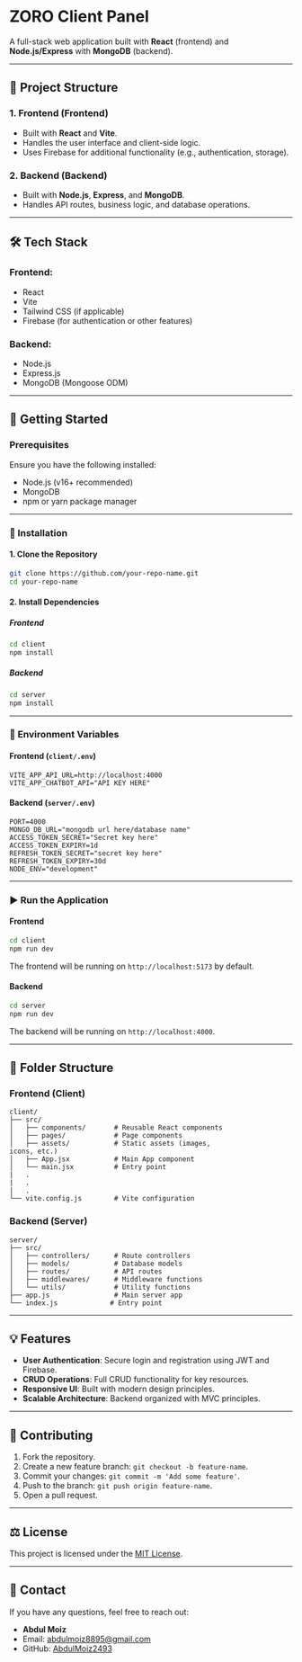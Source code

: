 # ZORO Client Panel

A full-stack web application built with **React** (frontend) and **Node.js/Express** with **MongoDB** (backend).

---

## 📂 Project Structure

### 1. **Frontend** (Frontend)
- Built with **React** and **Vite**.
- Handles the user interface and client-side logic.
- Uses Firebase for additional functionality (e.g., authentication, storage).

### 2. **Backend** (Backend)
- Built with **Node.js**, **Express**, and **MongoDB**.
- Handles API routes, business logic, and database operations.

---

## 🛠️ Tech Stack

### Frontend:
- React
- Vite
- Tailwind CSS (if applicable)
- Firebase (for authentication or other features)

### Backend:
- Node.js
- Express.js
- MongoDB (Mongoose ODM)

---

## 🚀 Getting Started

### Prerequisites
Ensure you have the following installed:
- Node.js (v16+ recommended)
- MongoDB
- npm or yarn package manager

---

### 🔧 Installation

#### 1. Clone the Repository
```bash
git clone https://github.com/your-repo-name.git
cd your-repo-name
```

#### 2. Install Dependencies
##### Frontend
```bash
cd client
npm install
```

##### Backend
```bash
cd server
npm install
```

---

### 🔑 Environment Variables

#### Frontend (`client/.env`)
```env
VITE_APP_API_URL=http://localhost:4000
VITE_APP_CHATBOT_API="API KEY HERE"
```

#### Backend (`server/.env`)
```env
PORT=4000
MONGO_DB_URL="mongodb url here/database name"
ACCESS_TOKEN_SECRET="Secret key here"
ACCESS_TOKEN_EXPIRY=1d
REFRESH_TOKEN_SECRET="secret key here"
REFRESH_TOKEN_EXPIRY=30d
NODE_ENV="development"
```

---

### ▶️ Run the Application

#### Frontend
```bash
cd client
npm run dev
```
The frontend will be running on `http://localhost:5173` by default.

#### Backend
```bash
cd server
npm run dev
```
The backend will be running on `http://localhost:4000`.

---

## 📂 Folder Structure

### Frontend (Client)
```plaintext
client/
├── src/
│   ├── components/       # Reusable React components
│   ├── pages/            # Page components
│   ├── assets/           # Static assets (images, 
icons, etc.)
│   ├── App.jsx           # Main App component
│   └── main.jsx          # Entry point
|   .
|   .
|   .
└── vite.config.js        # Vite configuration
```

### Backend (Server)
```plaintext
server/
├── src/
│   ├── controllers/      # Route controllers
│   ├── models/           # Database models
│   ├── routes/           # API routes
│   ├── middlewares/      # Middleware functions
│   └── utils/            # Utility functions
├── app.js                # Main server app
└── index.js             # Entry point
```

---

## 💡 Features
- **User Authentication**: Secure login and registration using JWT and Firebase.
- **CRUD Operations**: Full CRUD functionality for key resources.
- **Responsive UI**: Built with modern design principles.
- **Scalable Architecture**: Backend organized with MVC principles.

---

## 🤝 Contributing
1. Fork the repository.
2. Create a new feature branch: `git checkout -b feature-name`.
3. Commit your changes: `git commit -m 'Add some feature'`.
4. Push to the branch: `git push origin feature-name`.
5. Open a pull request.

---

## ⚖️ License
This project is licensed under the [MIT License](LICENSE).

---

## 📧 Contact
If you have any questions, feel free to reach out:
- **Abdul Moiz**  
- Email: abdulmoiz8895@gmail.com 
- GitHub: [AbdulMoiz2493](https://github.com/AbdulMoiz2493)
```
